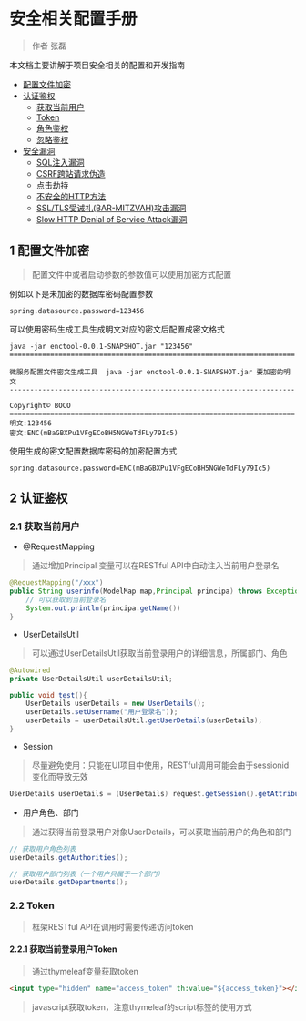 # 安全相关配置手册

> 作者 张磊

本文档主要讲解于项目安全相关的配置和开发指南

- [配置文件加密](#user-content-1)
- [认证鉴权](#user-content-2)
  - [获取当前用户](#user-content-2.1)
  - [Token](#user-content-2.2)
  - [角色鉴权](#user-content-2.3)
  - [忽略鉴权](#user-content-2.4)
- [安全漏洞](#user-content-2)
  - [SQL注入漏洞](#user-content-2.1)
  - [CSRF跨站请求伪造](#user-content-2.2)
  - [点击劫持](#user-content-2.2)
  - [不安全的HTTP方法](#user-content-2.4)
  - [SSL/TLS受诫礼(BAR-MITZVAH)攻击漏洞](#user-content-2.5)
  - [Slow HTTP Denial of Service Attack漏洞](#user-content-2.6)



## <a id="1">1</a> 配置文件加密
> 配置文件中或者启动参数的参数值可以使用加密方式配置

例如以下是未加密的数据库密码配置参数

```properties
spring.datasource.password=123456
```

可以使用密码生成工具生成明文对应的密文后配置成密文格式

```shell
java -jar enctool-0.0.1-SNAPSHOT.jar "123456" 
======================================================================  
微服务配置文件密文生成工具  java -jar enctool-0.0.1-SNAPSHOT.jar 要加密的明文 
----------------------------------------------------------------------         
Copyright© BOCO  
====================================================================== 
明文:123456 
密文:ENC(mBaGBXPu1VFgECoBH5NGWeTdFLy79Ic5)
```

使用生成的密文配置数据库密码的加密配置方式

```properties
spring.datasource.password=ENC(mBaGBXPu1VFgECoBH5NGWeTdFLy79Ic5)
```

## <a id="2">2</a> 认证鉴权

### <a id="2.1">2.1</a> 获取当前用户

* @RequestMapping

> 通过增加Principal 变量可以在RESTful API中自动注入当前用户登录名

```java
@RequestMapping("/xxx")
public String userinfo(ModelMap map,Principal principa) throws Exception {
    // 可以获取到当前登录名 
    System.out.println(principa.getName())
}
```

* UserDetailsUtil

> 可以通过UserDetailsUtil获取当前登录用户的详细信息，所属部门、角色

```java
@Autowired
private UserDetailsUtil userDetailsUtil;

public void test(){
    UserDetails userDetails = new UserDetails();
    userDetails.setUsername("用户登录名"));
    userDetails = userDetailsUtil.getUserDetails(userDetails);    
}
```

* Session

> 尽量避免使用：只能在UI项目中使用，RESTful调用可能会由于sessionid变化而导致无效

 ```java
UserDetails userDetails = (UserDetails) request.getSession().getAttribute("userDetails");   
 ```

* 用户角色、部门

> 通过获得当前登录用户对象UserDetails，可以获取当前用户的角色和部门

```java
// 获取用户角色列表
userDetails.getAuthorities();

// 获取用户部门列表（一个用户只属于一个部门）
userDetails.getDepartments();
```

### <a id="2.2">2.2</a> Token

> 框架RESTful API在调用时需要传递访问token

#### <a id="2.2.1">2.2.1</a> 获取当前登录用户Token

> 通过thymeleaf变量获取token

```html
<input type="hidden" name="access_token" th:value="${access_token}"></input>
```

> javascript获取token，注意thymeleaf的script标签的使用方式<script th:inline="javascript">

```javascript
<script th:inline="javascript">
	var token = '"'+/*[[${access_token}]]*/+'"'
</script>
```

#### <a id="2.2.2">2.2.2</a> 提交Token

> 提交后台服务时token不允许拼接在url后以参数形式提交，只能以POST或者Header方式提交

* AJAX

  ```javascript
  $.ajax({
      type: 'POST',
      url: /*[[@{/xxxxx}]]*/,
      headers : {
      	'Authorization':'Bearer '+ /*[[${access_token}]]*/ 
  	},
      success: function(data){  
      	//调用成功
  	},
      error: function(data, textStatus, errorThrown) {
          //调用失败
      }
  });	
  ```

* FORM

  ```html
  <form name="myform" th:action="@{/xxxx}" method="post">
  	<input type="hidden" name="access_token" th:value="${access_token}"></input>
  </form>   
  ```

### <a id="2.3">2.3</a> 角色鉴权

#### <a id="2.3.1">2.3.1</a> 页面鉴权

> 框架使用的是thymeleaf模版，通过th:if语法控制页面元素显示，以下片段显示了具有ROLE_ADMIN角色的用户才可以看见此<li></li>

```html
<li th:if="${#authorization.expression('hasRole(''ROLE_ADMIN'')')}">
    <!-- 具有ROLE_ADMIN角色的用户才可以看见此片段-->           
</li>    
```

#### <a id="2.3.2">2.3.2</a> 方法鉴权

> 使用@PreAuthorize控制

```java
@PreAuthorize("hasRole('ROLE_ADMIN')")
@RequestMapping(value = "/xxx", method = {RequestMethod.GET})
public String test(ModelMap map) throws Exception {
   // 具有ROLE_ADMIN角色的用户才可以进入此方法
}
```

**为防止越权访问，要求页面鉴权和方法鉴权结合使用**

### <a id="2.3">2.4</a> 忽略鉴权

> 每个项目可以通过扩展WebSecurityConfigurerAdapter类实现忽略path的定义

**注意忽略的访问路径映射方法以及后续调用的方法中无法获取认证用户**

例如：下边定义了访问/without_ma和/without_mb的时候不需要认证（不需要传递token）也可以调用

```java
package 项目包xxx.config

import org.springframework.context.annotation.Configuration;
import org.springframework.security.config.annotation.web.builders.WebSecurity;
import org.springframework.security.config.annotation.web.configuration.WebSecurityConfigurerAdapter;

@Configuration
public class XXXSecurityConfiguration extends WebSecurityConfigurerAdapter {
	@Override
	public void configure(WebSecurity web) throws Exception {
	    //设置认证不拦截规则，自定义跳过认证拦截的路径
	    web.ignoring().antMatchers("/without_ma").antMatchers("/without_mb");
	}
}
```



## <a id="3">3</a> 安全漏洞

安全漏洞主要是目前已知的一些漏洞的配置或者开发注意事项，大部分漏洞在框架级都有默认配置

### <a id="3.1">3.1</a> SQL注入漏洞

> 本框架使用的是Mybatis，所以SQL注入漏洞主要是针对此框架

* 在SQL中尽量使用#，避免使用$
* 如果必须使用$，那么可以通过在Mapper方法上使用@SQLInjection实现检查实现检查和策略

@SQLInjection参数说明

1. value 敏感词定义，可以不填写，默认敏感词如下

```java
String[] value() default {";","'","\"","\\(","\\)","and","or","union","where","limit","select","delete","substr","group","by"};
```

2. ignore 敏感词忽略，默认空，用于要排除的默认敏感词定义

例如要忽略select敏感词，那么使用如下配置

```java
@SQLInjection(ignore = {"select"})
```
3. regex 正则敏感词定义，默认空，使用正则表达式定义敏感词，次参数不可和value, ingore同时使用

例如：要检查参数中是否包含 select 和 >

```java
@SQLInjection(regex = "(select)|(>)")
```

4. policy 检查到疑似注入后的处理策略，默认策略是打印警告日志，可以通过配置终止策略SQLInjectionPolicy.BREAK达到紧致此SQL中断执行的目的

例如：以下策略将在发现疑似注入漏洞发生时中断SQL执行

```java
@SQLInjection(policy = SQLInjectionPolicy.BREAK)
```
### <a id="3.2">3.2</a> CSRF跨站请求伪造

> 漏洞描述：发送请求的时候认为修改header中的Host或者referer信息，并在返回的消息头中看到这个修改后的Host，Referer信息

* 在启动参数中打开防篡改开关

```properties
iplatform.tamperproofing.headerhost.enabled=true
```

* 设置允许篡改白名单

  当系统通过域名或者ip跳转访问时，系统会自动设置浏览器中的ip和端口到header的host中，所以如果要通过防篡改验证，则需要手工设置白名单

```properties
iplatform.tamperproofing.headerhost.whitelist=www.mysite.com:8761,www.mysite.org:8761
```

### <a id="3.3">3.3</a> 点击劫持 X-Frame-Options DENY

> 目前框架中默认设置允许页面被第三方iframe嵌入，如果要禁止页面被第三方页面嵌入需要扩展HttpSecurity的configure方法，自定义策略

```java
//设置只允许相同域名的iframe嵌入
http.headers().frameOptions().sameOrigin();
//设置禁止被iframe嵌入    
http.headers().frameOptions().deny();
//不增加设置(默认)
http.headers().frameOptions().disable()  
```

### <a id="3.4">3.4</a> 不安全的HTTP方法

> 检查原始测试响应的“Allow”头，并验证是否包含下列一个或多个不需要的选项：DELTE，SEARCE，COPY，MOVE，PROPFIND，PROPPATCH，MKCOL，LOCK，UNLOCK，PUT

* 检验方法如下，使用curl命令查看返回的Allow内容

```bash
curl -v -X OPTIONS http://127.0.0.1:5000
Allow: HEAD, GET, OPTIONS
```

* 通过参数配置允许哪些方法

```properties
server.tomcat.port-header=HEAD,PUT,DELETE,OPTIONS,TRACE,COPY,SEARCH,PROPFIND
```

### <a id="3.5">3.5</a> SSL/TLS受诫礼(BAR-MITZVAH)攻击漏洞

> 这种攻击利用了一个RC4加密算法中的漏洞窃取通过SSL和TLS协议传输的机密数据。

解决办法就是禁用RC4算法，我们可以通过参数配置SSL/TLS使用的版本和协议（以下是默认启动的TLS版本和算法）

```properties
server.ssl.ciphers=TLS_ECDHE_RSA_WITH_AES_128_GCM_SHA256,TLS_ECDHE_ECDSA_WITH_AES_128_GCM_SHA256,TLS_ECDHE_RSA_WITH_AES_256_GCM_SHA384,TLS_ECDHE_ECDSA_WITH_AES_256_GCM_SHA384,TLS_ECDHE_RSA_WITH_AES_128_SHA256,TLS_ECDHE_ECDSA_WITH_AES_128_SHA256,TLS_ECDHE_RSA_WITH_AES_128_SHA,TLS_ECDHE_ECDSA_WITH_AES_128_SHA,TLS_ECDHE_RSA_WITH_AES_256_SHA384,TLS_ECDHE_ECDSA_WITH_AES_256_SHA384,TLS_ECDHE_RSA_WITH_AES_256_SHA,TLS_ECDHE_ECDSA_WITH_AES_256_SHA
server.ssl.protocol=TLS
server.ssl.enabled-protocols=TLSv1.2
```

注意：以上算法需要JDK版本支持

### <a id="3.7">3.6</a> Slow HTTP Denial of Service Attack漏洞

> 利用的HTTP POST：POST的时候，指定一个非常大的content-length，然后以很低的速度发包，比如10-100s发一个字节，hold住这个连接不断开。这样当客户端连接多了后，占用住了webserver的所有可用连接，从而导致DDOS。

* 漏洞自检

  使用漏洞检测工具[slowhttptest](<https://github.com/shekyan/slowhttptest>)检测

  ```bash
  slowhttptest -H -c 500 -l 200 -k 5 -p 30 -g -u https://127.0.0.1:8080/
  ```

  如果执行报告中没有closed，都是connected说明链接都有效，并没有出现自动关闭的链接，说明慢速攻击已经hold住了所有的链接，此时这个服务无法再对外提供服务

* 缓解办法

  这种攻击作为程序提供放只能通过减小连接超时时间来达到自动关闭超时连接的方法进行连接释放，可以通过以下参数设置超时时间，例如设置成10秒，但是这种方式无法从根本上避免这种DDOS

  ```properties
  server.connection-timeout=10000
  ```

  